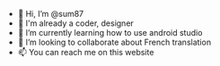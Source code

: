 - 👋 Hi, I’m @sum87
- 👀 I'm already a coder, designer
- 🌱 I’m currently learning how to use android studio 
- 💞️ I’m looking to collaborate about French translation 
- 📫 You can reach me on this website 

<!---
sum87/sum87 is a ✨ special ✨ repository because its `README.md` (this file) appears on your GitHub profile.
You can click the Preview link to take a look at your changes.
--->
